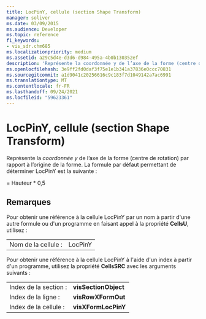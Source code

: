 ```yaml
---
title: LocPinY, cellule (section Shape Transform)
manager: soliver
ms.date: 03/09/2015
ms.audience: Developer
ms.topic: reference
f1_keywords:
- vis_sdr.chm685
ms.localizationpriority: medium
ms.assetid: a29c5d4e-d3d6-d984-495a-4b0b130352ef
description: 'Représente la coordonnée y de l’axe de la forme (centre de rotation) par rapport à l’origine de la forme. La formule par défaut permettant de déterminer LocPinY est la suivante :'
ms.openlocfilehash: 3e9ff2fd0daf3f75e1e1b341a37836e0ccc70831
ms.sourcegitcommit: a1d9041c20256616c9c183f7d1049142a7ac6991
ms.translationtype: MT
ms.contentlocale: fr-FR
ms.lasthandoff: 09/24/2021
ms.locfileid: "59623361"
---
```

# <a name="locpiny-cell-shape-transform-section"></a>LocPinY, cellule (section Shape Transform)

Représente la  *coordonnée y*  de l’axe de la forme (centre de rotation) par rapport à l’origine de la forme. La formule par défaut permettant de déterminer LocPinY est la suivante : 
  
= Hauteur \* 0,5
  
## <a name="remarks"></a>Remarques

Pour obtenir une référence à la cellule LocPinY par un nom à partir d'une autre formule ou d'un programme en faisant appel à la propriété **CellsU**, utilisez : 
  
|||
|:-----|:-----|
| Nom de la cellule :  <br/> | LocPinY  <br/> |
   
Pour obtenir une référence à la cellule LocPinY à l'aide d'un index à partir d'un programme, utilisez la propriété **CellsSRC** avec les arguments suivants : 
  
|||
|:-----|:-----|
| Index de la section :  <br/> |**visSectionObject** <br/> |
| Index de la ligne :  <br/> |**visRowXFormOut** <br/> |
| Index de la cellule :  <br/> |**visXFormLocPinY** <br/> |
   

